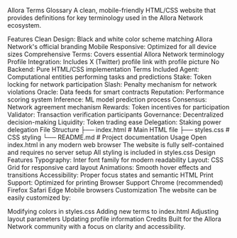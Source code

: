Allora Terms Glossary
A clean, mobile-friendly HTML/CSS website that provides definitions for key terminology used in the Allora Network ecosystem.

Features
Clean Design: Black and white color scheme matching Allora Network's official branding
Mobile Responsive: Optimized for all device sizes
Comprehensive Terms: Covers essential Allora Network terminology
Profile Integration: Includes X (Twitter) profile link with profile picture
No Backend: Pure HTML/CSS implementation
Terms Included
Agent: Computational entities performing tasks and predictions
Stake: Token locking for network participation
Slash: Penalty mechanism for network violations
Oracle: Data feeds for smart contracts
Reputation: Performance scoring system
Inference: ML model prediction process
Consensus: Network agreement mechanism
Rewards: Token incentives for participation
Validator: Transaction verification participants
Governance: Decentralized decision-making
Liquidity: Token trading ease
Delegation: Staking power delegation
File Structure
├── index.html          # Main HTML file
├── styles.css          # CSS styling
└── README.md           # Project documentation
Usage
Open index.html in any modern web browser
The website is fully self-contained and requires no server setup
All styling is included in styles.css
Design Features
Typography: Inter font family for modern readability
Layout: CSS Grid for responsive card layout
Animations: Smooth hover effects and transitions
Accessibility: Proper focus states and semantic HTML
Print Support: Optimized for printing
Browser Support
Chrome (recommended)
Firefox
Safari
Edge
Mobile browsers
Customization
The website can be easily customized by:

Modifying colors in styles.css
Adding new terms to index.html
Adjusting layout parameters
Updating profile information
Credits
Built for the Allora Network community with a focus on clarity and accessibility.
